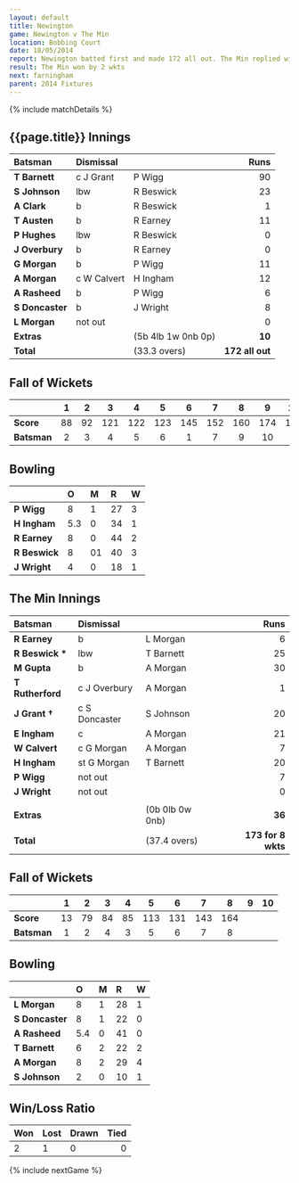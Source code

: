 ```yaml
---
layout: default
title: Newington
game: Newington v The Min
location: Bobbing Court
date: 18/05/2014
report: Newington batted first and made 172 all out. The Min replied with 173 for 8 wkts
result: The Min won by 2 wkts
next: farningham
parent: 2014 Fixtures
---
```


{% include matchDetails %}

## {{page.title}} Innings

| Batsman | Dismissal |  | Runs |
|:---|:---|---|---:|
| **T Barnett** | c J Grant | P Wigg | 90 |
| **S Johnson** | lbw | R Beswick | 23 |
| **A Clark** | b | R Beswick | 1 |
| **T Austen** | b | R Earney | 11 |
| **P Hughes** | lbw | R Beswick | 0 |
| **J Overbury** | b | R Earney | 0 |
| **G Morgan** | b | P Wigg | 11 |
| **A Morgan** | c W Calvert | H Ingham | 12 |
| **A Rasheed** | b | P Wigg | 6 |
| **S Doncaster** | b | J Wright | 8 |
| **L Morgan** | not out |  | 0 |
| **Extras** | | (5b 4lb 1w 0nb 0p) | **10** |
| **Total** | | (33.3 overs) | **172 all out** |

## Fall of Wickets

| | 1 | 2 | 3 | 4 | 5 | 6 | 7 | 8 | 9 | 10 |
|---|:---:|:---:|:---:|:---:|:---:|:---:|:---:|:---:|:---:|:---:|
| **Score** | 88 | 92 | 121 | 122 | 123 | 145 | 152 | 160 | 174 | 174 |
| **Batsman** | 2 | 3 | 4 | 5 | 6 | 1 | 7 | 9 | 10 | 8 |

## Bowling

| | O | M | R | W |
|---|:---|:---|:---|:---|
| **P Wigg** | 8 | 1 | 27 | 3 |
| **H Ingham** | 5.3 | 0 | 34 | 1 |
| **R Earney** | 8 | 0 | 44 | 2 |
| **R Beswick** | 8 | 01 | 40 | 3 |
| **J Wright** | 4 | 0 | 18 | 1 |

## The Min Innings

| Batsman | Dismissal |  | Runs |
|:---|:---|---|---:|
| **R Earney** | b | L Morgan | 6 |
| **R Beswick &#42;** | lbw | T Barnett | 25 |
| **M Gupta** | b | A Morgan | 30 |
| **T Rutherford** | c J Overbury | A Morgan | 1 |
| **J Grant &#8224;** | c S Doncaster | S Johnson | 20 |
| **E Ingham** | c | A Morgan | 21 |
| **W Calvert** | c G Morgan | A Morgan | 7 |
| **H Ingham** | st G Morgan | T Barnett | 20 |
| **P Wigg** | not out |  | 7 |
| **J Wright** | not out |  | 0 |
|  |  |  |  |
| **Extras** | | (0b 0lb 0w 0nb) | **36** |
| **Total** | | (37.4 overs) | **173 for 8 wkts** |

## Fall of Wickets

| | 1 | 2 | 3 | 4 | 5 | 6 | 7 | 8 | 9 | 10 |
|---|:---:|:---:|:---:|:---:|:---:|:---:|:---:|:---:|:---:|:---:|
| **Score** | 13 | 79 | 84 | 85 | 113 | 131 | 143 | 164 |  |  |
| **Batsman** | 1 | 2 | 4 | 3 | 5 | 6 | 7 | 8 |  |  |

## Bowling

| | O | M | R | W |
|---|:---|:---|:---|:---|
| **L Morgan** | 8 | 1 | 28 | 1 |
| **S Doncaster** | 8 | 1 | 22 | 0 |
| **A Rasheed** | 5.4 | 0 | 41 | 0 |
| **T Barnett** | 6 | 2 | 22 | 2 |
| **A Morgan** | 8 | 2 | 29 | 4 |
| **S Johnson** | 2 | 0 | 10 | 1 |

## Win/Loss Ratio

| Won | Lost | Drawn | Tied |
|:---|:---|:---|---:|
| 2 | 1 | 0 | 0 |

{% include nextGame %}